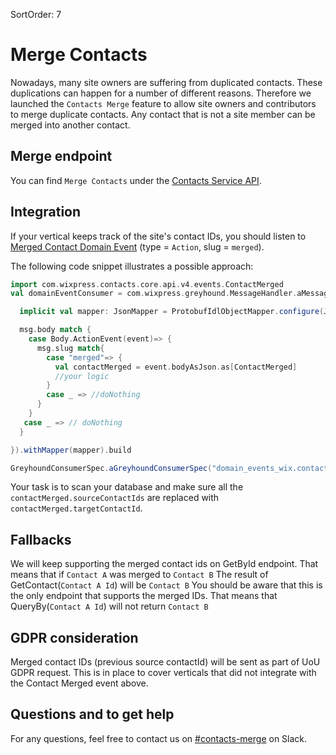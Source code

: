 SortOrder: 7
# Merge Contacts

Nowadays, many site owners are suffering from duplicated contacts.
These duplications can happen for a number of different reasons.
Therefore we launched the `Contacts Merge` feature
to allow site owners and contributors to merge duplicate contacts.
Any contact that is not a site member can be merged into another contact.

## Merge endpoint

You can find `Merge Contacts` under the
[Contacts Service API][contacts-service-proto].

## Integration

If your vertical keeps track of the site's contact IDs,
you should listen to [Merged Contact Domain Event][contact-merged-event]
(type = `Action`, slug = `merged`).

The following code snippet illustrates a possible approach:

```scala
import com.wixpress.contacts.core.api.v4.events.ContactMerged
val domainEventConsumer = com.wixpress.greyhound.MessageHandler.aMessageHandler[DomainEvent]((msg: DomainEvent) => {

  implicit val mapper: JsonMapper = ProtobufIdlObjectMapper.configure(JsonMapper.objectMapperFromTemplate)

  msg.body match {
    case Body.ActionEvent(event)=> {
      msg.slug match{
        case "merged"=> {
          val contactMerged = event.bodyAsJson.as[ContactMerged]
          //your logic
        }
        case _ => //doNothing
      }
    }
   case _ => // doNothing
  }

}).withMapper(mapper).build

GreyhoundConsumerSpec.aGreyhoundConsumerSpec("domain_events_wix.contacts.v4.contact", domainEventConsumer).withGroup("grp")
```

Your task is to scan your database
and make sure all the `contactMerged.sourceContactIds`
are replaced with `contactMerged.targetContactId`.

## Fallbacks

We will keep supporting the merged contact ids on GetById endpoint.
That means that if `Contact A` was merged to `Contact B`
The result of GetContact(`Contact A Id`) will be `Contact B`
You should be aware that this is the only endpoint that supports the merged IDs.
That means that QueryBy(`Contact A Id`) will not return `Contact B`

## GDPR consideration

Merged contact IDs (previous source contactId)
will be sent as part of UoU GDPR request.
This is in place to cover verticals that did not integrate
with the Contact Merged event above.

## Questions and to get help

For any questions,
feel free to contact us on [#contacts-merge][slack-contacts-merge] on Slack.

[contacts-service-proto]: https://github.com/wix-private/crm/blob/master/contacts/core/contacts-api/src/main/proto/v4/contacts_service.proto
[contact-merged-event]: crm.contacts.contacts-v4.contact-merged-domain-event
[slack-contacts-merge]: https://wix.slack.com/archives/C019MHAFV50